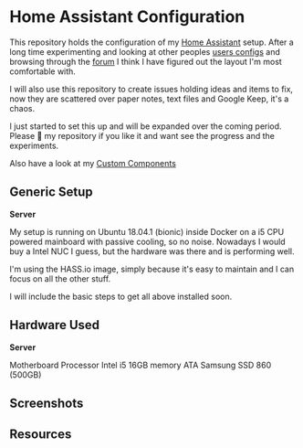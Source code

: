 # Home Assistant Configuration

This repository holds the configuration of my [Home Assistant](https://home-assistant.io/) setup. After a long time experimenting and looking at other peoples [users configs](https://github.com/search?o=desc&q=topic%3Ahome-assistant-config&s=stars&type=Repositories) and browsing through the [forum](https://community.home-assistant.io/latest) I think I have figured out the layout I'm most comfortable with.

I will also use this repository to create issues holding ideas and items to fix, now they are scattered over paper notes, text files and Google Keep, it's a chaos.

I just started to set this up and will be expanded over the coming period.
Please :star2: my repository if you like it and want see the progress and the experiments.

Also have a look at my [Custom Components](https://github.com/cyberjunky/home-assistant-custom-components)

## Generic Setup

**Server**

My setup is running on Ubuntu 18.04.1 (bionic) inside Docker on a i5 CPU powered mainboard with passive cooling, so no noise.
Nowadays I would buy a Intel NUC I guess, but the hardware was there and is performing well.

I'm using the HASS.io image, simply because it's easy to maintain and I can focus on all the other stuff.

I will include the basic steps to get all above installed soon.

## Hardware Used

**Server**

Motherboard
Processor Intel i5
16GB memory
ATA Samsung SSD 860 (500GB)

## Screenshots

## Resources
